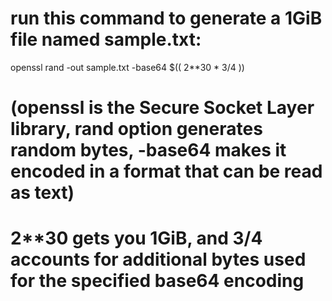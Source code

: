 # run this command to generate a 1GiB file named sample.txt: 
openssl rand -out sample.txt -base64 $(( 2**30 * 3/4 ))
# (openssl is the Secure Socket Layer library, rand option generates random bytes, -base64 makes it encoded in a format that can be read as text)
# 2**30 gets you 1GiB, and 3/4 accounts for additional bytes used for the specified base64 encoding 